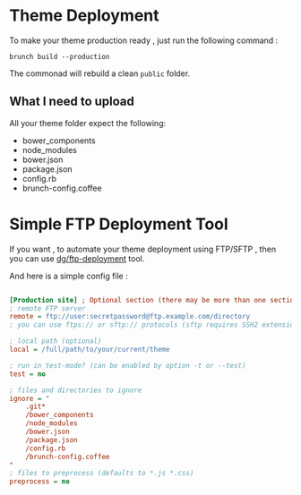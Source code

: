 # Theme Deployment

To make your theme production ready , just run the following command :

`brunch build --production`

The commonad will rebuild a clean `public` folder.


## What I need to upload

All your theme folder expect the following:

* bower_components
* node_modules
* bower.json
* package.json
* config.rb
* brunch-config.coffee

# Simple FTP Deployment Tool

If you want , to automate your theme deployment using FTP/SFTP , then you can use [dg/ftp-deployment](https://github.com/dg/ftp-deployment) tool.

And here is a simple config file :

```ini

[Production site] ; Optional section (there may be more than one section).
; remote FTP server
remote = ftp://user:secretpassword@ftp.example.com/directory
; you can use ftps:// or sftp:// protocols (sftp requires SSH2 extension)

; local path (optional)
local = /full/path/to/your/current/theme

; run in test-mode? (can be enabled by option -t or --test)
test = no

; files and directories to ignore
ignore = "
    .git*
    /bower_components
    /node_modules
    /bower.json
    /package.json
    /config.rb
    /brunch-config.coffee
"
; files to preprocess (defaults to *.js *.css)
preprocess = no

```
